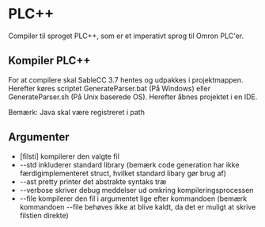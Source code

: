 # PLC++
Compiler til sproget PLC++, som er et imperativt sprog til Omron PLC'er.

## Kompiler PLC++
For at compilere skal SableCC 3.7 hentes og udpakkes i projektmappen. Herefter køres scriptet GenerateParser.bat (På Windows) eller GenerateParser.sh (På Unix baserede OS).
Herefter åbnes projektet i en IDE.

Bemærk: Java skal være registreret i path

## Argumenter
- [filsti] kompilerer den valgte fil
- --std inkluderer standard library (bemærk code generation har ikke færdigimplementeret struct, hvilket standard libary gør brug af)
- --ast pretty printer det abstrakte syntaks træ
- --verbose skriver debug meddelser ud omkring kompileringsprocessen
- --file kompilerer den fil i argumentet lige efter kommandoen (bemærk kommandoen --file behøves ikke at blive kaldt, da det er muligt at skrive filstien direkte)